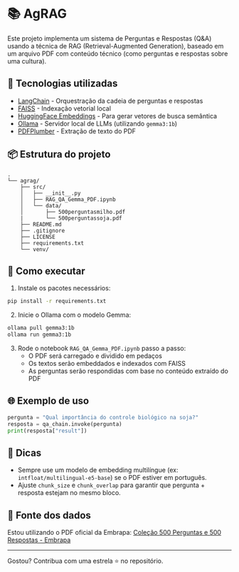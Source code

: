 # 📚 AgRAG

Este projeto implementa um sistema de Perguntas e Respostas (Q&A) usando a técnica de RAG (Retrieval-Augmented Generation), baseado em um arquivo PDF com conteúdo técnico (como perguntas e respostas sobre uma cultura).

## 🧠 Tecnologias utilizadas

- [LangChain](https://www.langchain.com/) - Orquestração da cadeia de perguntas e respostas
- [FAISS](https://github.com/facebookresearch/faiss) - Indexação vetorial local
- [HuggingFace Embeddings](https://huggingface.co/sentence-transformers) - Para gerar vetores de busca semântica
- [Ollama](https://ollama.com/) - Servidor local de LLMs (utilizando `gemma3:1b`)
- [PDFPlumber](https://github.com/jsvine/pdfplumber) - Extração de texto do PDF

## 📦 Estrutura do projeto

```
.
└── agrag/
    ├── src/
    │   ├── __init__.py
    │   ├── RAG_QA_Gemma_PDF.ipynb
    │   └── data/
    │       ├── 500perguntasmilho.pdf
    |       └── 500perguntassoja.pdf
    ├── README.md
    ├── .gitignore
    ├── LICENSE
    ├── requirements.txt
    └── venv/
```

## 🚀 Como executar

1. Instale os pacotes necessários:
```bash
pip install -r requirements.txt
```

2. Inicie o Ollama com o modelo Gemma:
```bash
ollama pull gemma3:1b
ollama run gemma3:1b
```

3. Rode o notebook `RAG_QA_Gemma_PDF.ipynb` passo a passo:
   - O PDF será carregado e dividido em pedaços
   - Os textos serão embeddados e indexados com FAISS
   - As perguntas serão respondidas com base no conteúdo extraído do PDF

## 🌐 Exemplo de uso

```python
pergunta = "Qual importância do controle biológico na soja?"
resposta = qa_chain.invoke(pergunta)
print(resposta["result"])
```

## 📌 Dicas

- Sempre use um modelo de embedding multilíngue (ex: `intfloat/multilingual-e5-base`) se o PDF estiver em português.
- Ajuste `chunk_size` e `chunk_overlap` para garantir que pergunta + resposta estejam no mesmo bloco.

## 📄 Fonte dos dados

Estou utilizando o PDF oficial da Embrapa:
[Coleção 500 Perguntas e 500 Respostas - Embrapa](https://www.embrapa.br/publicacoes-e-bibliotecas/colecao-500-perguntas-500-respostas)

---

Gostou? Contribua com uma estrela ⭐ no repositório.